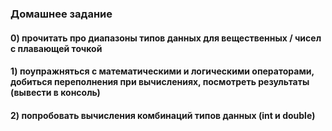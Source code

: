 ### Домашнее задание

#### 0) прочитать про диапазоны типов данных для вещественных / чисел с плавающей точкой

#### 1) поупражняться с математическими и логическими операторами, добиться переполнения при вычислениях, посмотреть результаты (вывести в консоль)

#### 2) попробовать вычисления комбинаций типов данных (int и double)
